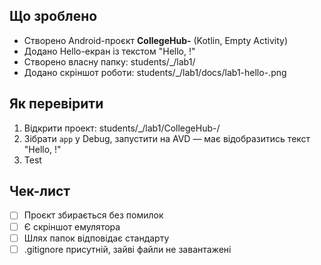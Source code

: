 ## Що зроблено
- Створено Android-проєкт **CollegeHub-<PRIZVYSCHE>** (Kotlin, Empty Activity)
- Додано Hello-екран із текстом "Hello, <PRIZVYSCHE>!"
- Створено власну папку: students/<PRIZVYSCHE>_<IMYA>/lab1/
- Додано скріншот роботи: students/<PRIZVYSCHE>_<IMYA>/lab1/docs/lab1-hello-<PRIZVYSCHE>.png

## Як перевірити
1. Відкрити проект: students/<PRIZVYSCHE>_<IMYA>/lab1/CollegeHub-<PRIZVYSCHE>/
2. Зібрати `app` у Debug, запустити на AVD — має відобразитись текст "Hello, <PRIZVYSCHE>!"
3. Test

## Чек-лист
- [ ] Проєкт збирається без помилок
- [ ] Є скріншот емулятора
- [ ] Шлях папок відповідає стандарту
- [ ] .gitignore присутній, зайві файли не завантажені
